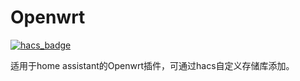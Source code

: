 # Openwrt
[![hacs_badge](https://img.shields.io/badge/HACS-Custom-41BDF5.svg)](https://github.com/hacs/integration)

适用于home assistant的Openwrt插件，可通过hacs自定义存储库添加。